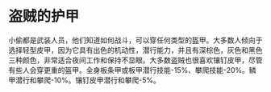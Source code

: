 # 盗贼的护甲

小偷都是武装人员，他们知道如何战斗，可以穿任何类型的盔甲。大多数人倾向于选择轻型皮甲，因为它具有出色的机动性，潜行能力，并且有深棕色，灰色和黑色三种颜色，非常适合夜间工作和保持不显眼。大多数盗贼也很喜欢镶钉皮甲，尽管有些人会穿更重的盔甲。全身板条甲或板甲潜行技能-15%、攀爬技能-20%。鳞甲潜行和攀爬-10%。镶钉皮甲潜行和攀爬-5%。
